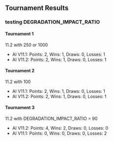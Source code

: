 ## Tournament Results

### testing DEGRADATION_IMPACT_RATIO

#### Tournament 1
11.2 with 250 or 1000
- AI V11.1: Points: 2, Wins: 1, Draws: 0, Losses: 1
- AI V11.2: Points: 2, Wins: 1, Draws: 0, Losses: 1


#### Tournament 2
11.2 with 100
- AI V11.1: Points: 2, Wins: 1, Draws: 0, Losses: 1
- AI V11.2: Points: 2, Wins: 1, Draws: 0, Losses: 1

#### Tournament 3

11.2 with DEGRADATION_IMPACT_RATIO = 90

- AI V11.2: Points: 4, Wins: 2, Draws: 0, Losses: 0
- AI V11.1: Points: 0, Wins: 0, Draws: 0, Losses: 2

 